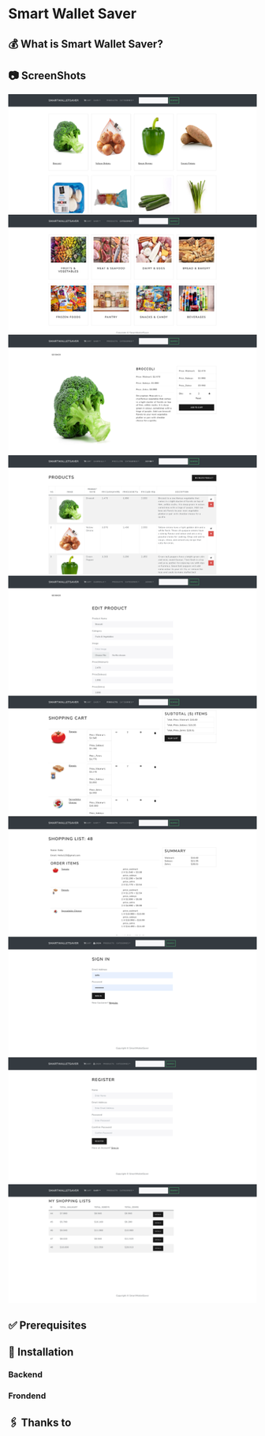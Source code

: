 # Smart Wallet Saver

## 💰 What is Smart Wallet Saver?

## 📷 ScreenShots
![](images/HomePage.png)
![](images/Categories.png)
![](images/Product_Details.png)
![](images/Product_List.png)
![](images/Edit%20Product.png)
![](images/Shopping_Cart.png)
![](images/Shpping_List.png)
![](images/Sign_In.png)
![](images/Sign_Up.png)
![](images/My_Lists.png)

## ✅ Prerequisites


## 💾 Installation


### Backend

### Frondend

## 🖇 Thanks to
